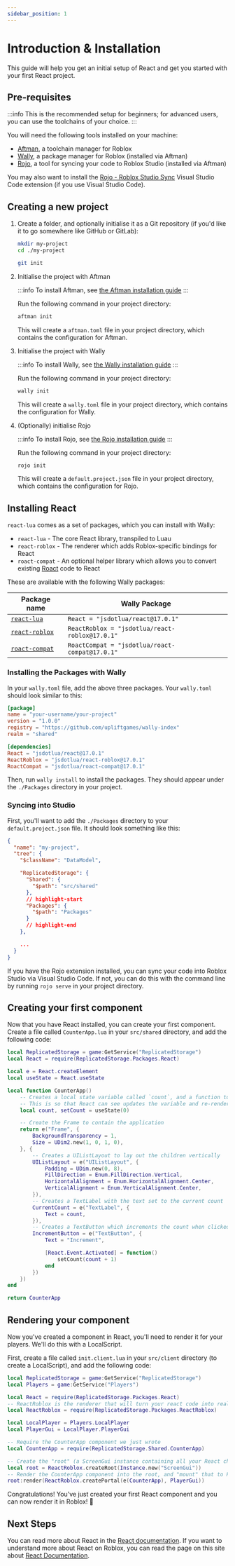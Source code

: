 ```yaml
---
sidebar_position: 1
---
```


# Introduction & Installation

This guide will help you get an initial setup of React and get you started with your first React project.

## Pre-requisites

:::info
This is the recommended setup for beginners; for advanced users, you can use the toolchains of your choice.
:::

You will need the following tools installed on your machine:

- [Aftman](https://github.com/LPGhatguy/aftman), a toolchain manager for Roblox
- [Wally](https://wally.run/), a package manager for Roblox (installed via Aftman)
- [Rojo](https://rojo.space/), a tool for syncing your code to Roblox Studio (installed via Aftman)

You may also want to install the [Rojo - Roblox Studio Sync](https://marketplace.visualstudio.com/items?itemName=evaera.vscode-rojo) Visual Studio Code extension (if you use Visual Studio Code).

## Creating a new project

1. Create a folder, and optionally initialise it as a Git repository (if you'd like it to go somewhere like GitHub or GitLab):

   ```bash
   mkdir my-project
   cd ./my-project

   git init
   ```

2. Initialise the project with Aftman

   :::info
   To install Aftman, see [the Aftman installation guide](https://github.com/LPGhatguy/aftman)
   :::

   Run the following command in your project directory:

   ```bash
   aftman init
   ```

   This will create a `aftman.toml` file in your project directory, which contains the configuration for Aftman.

3. Initialise the project with Wally

   :::info
   To install Wally, see [the Wally installation guide](https://wally.run/docs/installation)
   :::

   Run the following command in your project directory:

   ```bash
   wally init
   ```

   This will create a `wally.toml` file in your project directory, which contains the configuration for Wally.

4. (Optionally) initialise Rojo

   :::info
   To install Rojo, see [the Rojo installation guide](https://rojo.space/docs/installation)
   :::

   Run the following command in your project directory:

   ```bash
   rojo init
   ```

   This will create a `default.project.json` file in your project directory, which contains the configuration for Rojo.

## Installing React

`react-lua` comes as a set of packages, which you can install with Wally:

- `react-lua` - The core React library, transpiled to Luau
- `react-roblox` - The renderer which adds Roblox-specific bindings for React
- `roact-compat` - An optional helper library which allows you to convert existing [Roact](https://roblox.github.io/roact/) code to React

These are available with the following Wally packages:

| Package name                                                                     | Wally Package                                  |
| -------------------------------------------------------------------------------- | ---------------------------------------------- |
| [`react-lua`](https://wally.run/package/jsdotlua/react-lua?version=17.0.1)       | `React = "jsdotlua/react@17.0.1"`              |
| [`react-roblox`](https://wally.run/package/jsdotlua/react-roblox?version=17.0.1) | `ReactRoblox = "jsdotlua/react-roblox@17.0.1"` |
| [`roact-compat`](https://wally.run/package/jsdotlua/roact-compat?version=17.0.1) | `RoactCompat = "jsdotlua/roact-compat@17.0.1"` |

### Installing the Packages with Wally

In your `wally.toml` file, add the above three packages. Your `wally.toml` should look similar to this:

```toml title="wally.toml"
[package]
name = "your-username/your-project"
version = "1.0.0"
registry = "https://github.com/upliftgames/wally-index"
realm = "shared"

[dependencies]
React = "jsdotlua/react@17.0.1"
ReactRoblox = "jsdotlua/react-roblox@17.0.1"
RoactCompat = "jsdotlua/roact-compat@17.0.1"
```

Then, run `wally install` to install the packages. They should appear under the `./Packages` directory in your project.

### Syncing into Studio

First, you'll want to add the `./Packages` directory to your `default.project.json` file. It should look something like this:

```json title="default.project.json"
{
  "name": "my-project",
  "tree": {
    "$className": "DataModel",

    "ReplicatedStorage": {
      "Shared": {
        "$path": "src/shared"
      },
      // highlight-start
      "Packages": {
        "$path": "Packages"
      }
      // highlight-end
    },

    ...
  }
}
```

If you have the Rojo extension installed, you can sync your code into Roblox Studio via Visual Studio Code. If not, you can do this with the command line by running `rojo serve` in your project directory.

## Creating your first component

Now that you have React installed, you can create your first component. Create a file called `CounterApp.lua` in your `src/shared` directory, and add the following code:

```lua title="CounterApp.lua"
local ReplicatedStorage = game:GetService("ReplicatedStorage")
local React = require(ReplicatedStorage.Packages.React)

local e = React.createElement
local useState = React.useState

local function CounterApp()
    -- Creates a local state variable called `count`, and a function to update it called `setCount`
    -- This is so that React can see updates the variable and re-render the component when it changes
    local count, setCount = useState(0)

    -- Create the Frame to contain the application
    return e("Frame", {
        BackgroundTransparency = 1,
        Size = UDim2.new(1, 0, 1, 0),
    }, {
        -- Creates a UIListLayout to lay out the children vertically
        UIListLayout = e("UIListLayout", {
            Padding = UDim.new(0, 8),
            FillDirection = Enum.FillDirection.Vertical,
            HorizontalAlignment = Enum.HorizontalAlignment.Center,
            VerticalAlignment = Enum.VerticalAlignment.Center,
        }),
        -- Creates a TextLabel with the text set to the current count
        CurrentCount = e("TextLabel", {
            Text = count,
        }),
        -- Creates a TextButton which increments the count when clicked
        IncrementButton = e("TextButton", {
            Text = "Increment",

            [React.Event.Activated] = function()
                setCount(count + 1)
            end
        })
    })
end

return CounterApp
```

## Rendering your component

Now you've created a component in React, you'll need to render it for your players. We'll do this with a LocalScript.

First, create a file called `init.client.lua` in your `src/client` directory (to create a LocalScript), and add the following code:

```lua title="init.client.lua"
local ReplicatedStorage = game:GetService("ReplicatedStorage")
local Players = game:GetService("Players")

local React = require(ReplicatedStorage.Packages.React)
-- ReactRoblox is the renderer that will turn your react code into real Roblox instances
local ReactRoblox = require(ReplicatedStorage.Packages.ReactRoblox)

local LocalPlayer = Players.LocalPlayer
local PlayerGui = LocalPlayer.PlayerGui

-- Require the CounterApp component we just wrote
local CounterApp = require(ReplicatedStorage.Shared.CounterApp)

-- Create the "root" (a ScreenGui instance containing all your React child instances)
local root = ReactRoblox.createRoot(Instance.new("ScreenGui"))
-- Render the CounterApp component into the root, and "mount" that to PlayerGui
root:render(ReactRoblox.createPortal(e(CounterApp), PlayerGui))
```

Congratulations! You've just created your first React component and you can now render it in Roblox! 🎉

## Next Steps

You can read more about React in the [React documentation](https://react.dev/).
If you want to understand more about React on Roblox, you can read the page on this site about [React Documentation](./react-docs.mdx).
